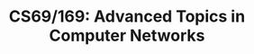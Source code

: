 ---
title: "CS69/169: Advanced Topics in Computer Networks"
semesters:
  - "Fall 2014"
  - "Fall 2013"
format:
  html:
    theme: custom.scss
    css: styles.css
    toc: false
    page-layout: full
---